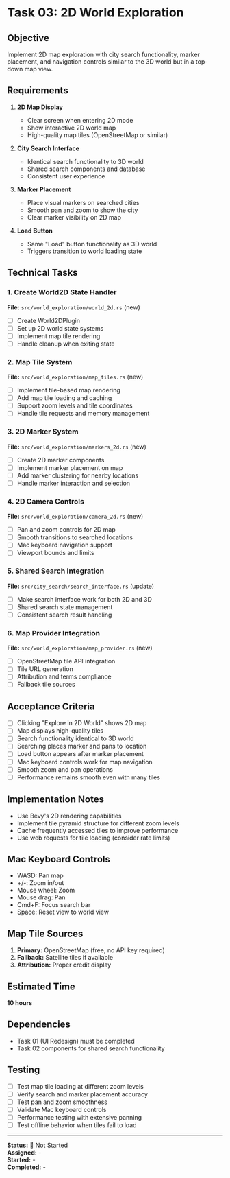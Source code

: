 # Task 03: 2D World Exploration

## Objective
Implement 2D map exploration with city search functionality, marker placement, and navigation controls similar to the 3D world but in a top-down map view.

## Requirements
1. **2D Map Display**
   - Clear screen when entering 2D mode
   - Show interactive 2D world map
   - High-quality map tiles (OpenStreetMap or similar)

2. **City Search Interface**
   - Identical search functionality to 3D world
   - Shared search components and database
   - Consistent user experience

3. **Marker Placement**
   - Place visual markers on searched cities
   - Smooth pan and zoom to show the city
   - Clear marker visibility on 2D map

4. **Load Button**
   - Same "Load" button functionality as 3D world
   - Triggers transition to world loading state

## Technical Tasks

### 1. Create World2D State Handler
**File:** `src/world_exploration/world_2d.rs` (new)
- [ ] Create World2DPlugin
- [ ] Set up 2D world state systems
- [ ] Implement map tile rendering
- [ ] Handle cleanup when exiting state

### 2. Map Tile System
**File:** `src/world_exploration/map_tiles.rs` (new)
- [ ] Implement tile-based map rendering
- [ ] Add map tile loading and caching
- [ ] Support zoom levels and tile coordinates
- [ ] Handle tile requests and memory management

### 3. 2D Marker System
**File:** `src/world_exploration/markers_2d.rs` (new)
- [ ] Create 2D marker components
- [ ] Implement marker placement on map
- [ ] Add marker clustering for nearby locations
- [ ] Handle marker interaction and selection

### 4. 2D Camera Controls
**File:** `src/world_exploration/camera_2d.rs` (new)
- [ ] Pan and zoom controls for 2D map
- [ ] Smooth transitions to searched locations
- [ ] Mac keyboard navigation support
- [ ] Viewport bounds and limits

### 5. Shared Search Integration
**File:** `src/city_search/search_interface.rs` (update)
- [ ] Make search interface work for both 2D and 3D
- [ ] Shared search state management
- [ ] Consistent search result handling

### 6. Map Provider Integration
**File:** `src/world_exploration/map_provider.rs` (new)
- [ ] OpenStreetMap tile API integration
- [ ] Tile URL generation
- [ ] Attribution and terms compliance
- [ ] Fallback tile sources

## Acceptance Criteria
- [ ] Clicking "Explore in 2D World" shows 2D map
- [ ] Map displays high-quality tiles
- [ ] Search functionality identical to 3D world
- [ ] Searching places marker and pans to location
- [ ] Load button appears after marker placement
- [ ] Mac keyboard controls work for map navigation
- [ ] Smooth zoom and pan operations
- [ ] Performance remains smooth even with many tiles

## Implementation Notes
- Use Bevy's 2D rendering capabilities
- Implement tile pyramid structure for different zoom levels
- Cache frequently accessed tiles to improve performance
- Use web requests for tile loading (consider rate limits)

## Mac Keyboard Controls
- WASD: Pan map
- +/-: Zoom in/out
- Mouse wheel: Zoom
- Mouse drag: Pan
- Cmd+F: Focus search bar
- Space: Reset view to world view

## Map Tile Sources
1. **Primary:** OpenStreetMap (free, no API key required)
2. **Fallback:** Satellite tiles if available
3. **Attribution:** Proper credit display

## Estimated Time
**10 hours**

## Dependencies
- Task 01 (UI Redesign) must be completed
- Task 02 components for shared search functionality

## Testing
- [ ] Test map tile loading at different zoom levels
- [ ] Verify search and marker placement accuracy
- [ ] Test pan and zoom smoothness
- [ ] Validate Mac keyboard controls
- [ ] Performance testing with extensive panning
- [ ] Test offline behavior when tiles fail to load

---
**Status:** 🔄 Not Started  
**Assigned:** -  
**Started:** -  
**Completed:** -
